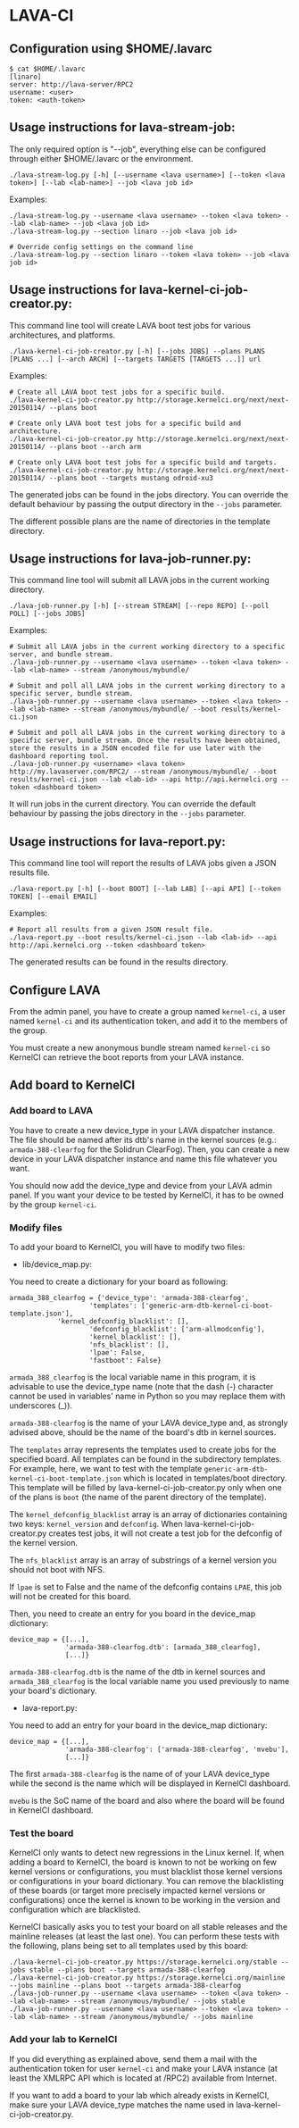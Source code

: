 # LAVA-CI
## Configuration using $HOME/.lavarc

```
$ cat $HOME/.lavarc
[linaro]
server: http://lava-server/RPC2
username: <user>
token: <auth-token>
```

## Usage instructions for lava-stream-job:
The only required option is "--job", everything else can be configured through either $HOME/.lavarc or the environment.
```
./lava-stream-log.py [-h] [--username <lava username>] [--token <lava token>] [--lab <lab-name>] --job <lava job id>
```
Examples:
```
./lava-stream-log.py --username <lava username> --token <lava token> --lab <lab-name> --job <lava job id>
./lava-stream-log.py --section linaro --job <lava job id>

# Override config settings on the command line
./lava-stream-log.py --section linaro --token <lava token> --job <lava job id>
```

## Usage instructions for lava-kernel-ci-job-creator.py:
This command line tool will create LAVA boot test jobs for various architectures, and platforms.
```
./lava-kernel-ci-job-creator.py [-h] [--jobs JOBS] --plans PLANS [PLANS ...] [--arch ARCH] [--targets TARGETS [TARGETS ...]] url
```
Examples:
```
# Create all LAVA boot test jobs for a specific build.
./lava-kernel-ci-job-creator.py http://storage.kernelci.org/next/next-20150114/ --plans boot

# Create only LAVA boot test jobs for a specific build and architecture.
./lava-kernel-ci-job-creator.py http://storage.kernelci.org/next/next-20150114/ --plans boot --arch arm

# Create only LAVA boot test jobs for a specific build and targets.
./lava-kernel-ci-job-creator.py http://storage.kernelci.org/next/next-20150114/ --plans boot --targets mustang odroid-xu3
```
The generated jobs can be found in the jobs directory. You can override the default behaviour by passing the output directory in the `--jobs` parameter.

The different possible plans are the name of directories in the template directory.

## Usage instructions for lava-job-runner.py:
This command line tool will submit all LAVA jobs in the current working directory.
```
./lava-job-runner.py [-h] [--stream STREAM] [--repo REPO] [--poll POLL] [--jobs JOBS]
```
Examples:

```
# Submit all LAVA jobs in the current working directory to a specific server, and bundle stream.
./lava-job-runner.py --username <lava username> --token <lava token> --lab <lab-name> --stream /anonymous/mybundle/

# Submit and poll all LAVA jobs in the current working directory to a specific server, bundle stream.
./lava-job-runner.py --username <lava username> --token <lava token> --lab <lab-name> --stream /anonymous/mybundle/ --boot results/kernel-ci.json

# Submit and poll all LAVA jobs in the current working directory to a specific server, bundle stream. Once the results have been obtained, store the results in a JSON encoded file for use later with the dashboard reporting tool.
./lava-job-runner.py <username> <lava token> http://my.lavaserver.com/RPC2/ --stream /anonymous/mybundle/ --boot results/kernel-ci.json --lab <lab-id> --api http://api.kernelci.org --token <dashboard token>
```
It will run jobs in the current directory. You can override the default behaviour by passing the jobs directory in the `--jobs` parameter.

## Usage instructions for lava-report.py:
This command line tool will report the results of LAVA jobs given a JSON results file.
```
./lava-report.py [-h] [--boot BOOT] [--lab LAB] [--api API] [--token TOKEN] [--email EMAIL]
```
Examples:

```
# Report all results from a given JSON result file.
./lava-report.py --boot results/kernel-ci.json --lab <lab-id> --api http://api.kernelci.org --token <dashboard token>
```
The generated results can be found in the results directory.

## Configure LAVA

From the admin panel, you have to create a group named `kernel-ci`, a user named `kernel-ci` and its authentication token, and add it to the members of the group.

You must create a new anonymous bundle stream named `kernel-ci` so KernelCI can retrieve the boot reports from your LAVA instance.

## Add board to KernelCI
### Add board to LAVA

You have to create a new device\_type in your LAVA dispatcher instance. The file should be named after its dtb's name in the kernel sources (e.g.: `armada-388-clearfog` for the Solidrun ClearFog). Then, you can create a new device in your LAVA dispatcher instance and name this file whatever you want.

You should now add the device\_type and device from your LAVA admin panel. If you want your device to be tested by KernelCI, it has to be owned by the group `kernel-ci`.

### Modify files

To add your board to KernelCI, you will have to modify two files:

- lib/device\_map.py:

You need to create a dictionary for your board as following:

```
armada_388_clearfog = {'device_type': 'armada-388-clearfog',
                    'templates': ['generic-arm-dtb-kernel-ci-boot-template.json'],
		    'kernel_defconfig_blacklist': [],
                    'defconfig_blacklist': ['arm-allmodconfig'],
                    'kernel_blacklist': [],
                    'nfs_blacklist': [],
                    'lpae': False,
                    'fastboot': False}
```

`armada_388_clearfog` is the local variable name in this program, it is advisable to use the device\_type name (note that the dash (-) character cannot be used in variables' name in Python so you may replace them with underscores (\_)).

`armada-388-clearfog` is the name of your LAVA device\_type and, as strongly advised above, should be the name of the board's dtb in kernel sources.

The `templates` array represents the templates used to create jobs for the specified board. All templates can be found in the subdirectory templates. For example, here, we want to test with the template `generic-arm-dtb-kernel-ci-boot-template.json` which is located in templates/boot directory. This template will be filled by lava-kernel-ci-job-creator.py only when one of the plans is `boot` (the name of the parent directory of the template).

The `kernel_defconfig_blacklist` array is an array of dictionaries containing two keys: `kernel_version` and `defconfig`. When lava-kernel-ci-job-creator.py creates test jobs, it will not create a test job for the defconfig of the kernel version.

The `nfs_blacklist` array is an array of substrings of a kernel version you should not boot with NFS.

If `lpae` is set to False and the name of the defconfig contains `LPAE`, this job will not be created for this board.

Then, you need to create an entry for you board in the device\_map dictionary:

```
device_map = {[...],
              'armada-388-clearfog.dtb': [armada_388_clearfog],
              [...]}
```

`armada-388-clearfog.dtb` is the name of the dtb in kernel sources and `armada_388_clearfog` is the local variable name you used previously to name your board's dictionary.

- lava-report.py:

You need to add an entry for your board in the device\_map dictionary:

```
device_map = {[...],
              'armada-388-clearfog': ['armada-388-clearfog', 'mvebu'],
              [...]}
```

The first `armada-388-clearfog` is the name of of your LAVA device\_type while the second is the name which will be displayed in KernelCI dashboard.

`mvebu` is the SoC name of the board and also where the board will be found in KernelCI dashboard.

### Test the board

KernelCI only wants to detect new regressions in the Linux kernel. If, when adding a board to KernelCI, the board is known to not be working on few kernel versions or configurations, you must blacklist those kernel versions or configurations in your board dictionary. You can remove the blacklisting of these boards (or target more precisely impacted kernel versions or configurations) once the kernel is known to be working in the version and configuration which are blacklisted.

KernelCI basically asks you to test your board on all stable releases and the mainline releases (at least the last one). You can perform these tests with the following, plans being set to all templates used by this board:
```
./lava-kernel-ci-job-creator.py https://storage.kernelci.org/stable --jobs stable --plans boot --targets armada-388-clearfog
./lava-kernel-ci-job-creator.py https://storage.kernelci.org/mainline --jobs mainline --plans boot --targets armada-388-clearfog
./lava-job-runner.py --username <lava username> --token <lava token> --lab <lab-name> --stream /anonymous/mybundle/ --jobs stable
./lava-job-runner.py --username <lava username> --token <lava token> --lab <lab-name> --stream /anonymous/mybundle/ --jobs mainline
```

### Add your lab to KernelCI
If you did everything as explained above, send them a mail with the authentication token for user `kernel-ci` and make your LAVA instance (at least the XMLRPC API which is located at /RPC2) available from Internet.

If you want to add a board to your lab which already exists in KernelCI, make sure your LAVA device\_type matches the name used in lava-kernel-ci-job-creator.py.
